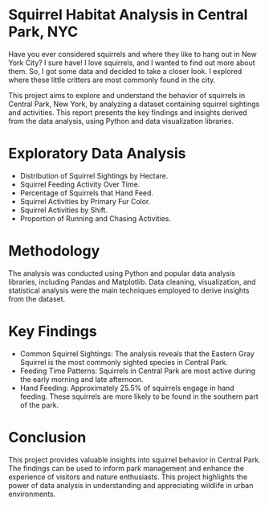 # Squirrel Habitat Analysis in Central Park, NYC

Have you ever considered squirrels and where they like to hang out in New York City? I sure have! I love squirrels, and I wanted to find out more about them. So, I got some data and decided to take a closer look. I explored where these little critters are most commonly found in the city. 

This project aims to explore and understand the behavior of squirrels in Central Park, New York, by analyzing a dataset containing squirrel sightings and activities. This report presents the key findings and insights derived from the data analysis, using Python and data visualization libraries.

# Exploratory Data Analysis 

* Distribution of Squirrel Sightings by Hectare.
* Squirrel Feeding Activity Over Time.
* Percentage of Squirrels that Hand Feed.
* Squirrel Activities by Primary Fur Color.
* Squirrel Activities by Shift.
* Proportion of Running and Chasing Activities.


# Methodology

The analysis was conducted using Python and popular data analysis libraries, including Pandas and Matplotlib. Data cleaning, visualization, and statistical analysis were the main techniques employed to derive insights from the dataset.

# Key Findings

* Common Squirrel Sightings: The analysis reveals that the Eastern Gray Squirrel is the most commonly sighted species in Central Park.
* Feeding Time Patterns: Squirrels in Central Park are most active during the early morning and late afternoon.
* Hand Feeding: Approximately 25.5% of squirrels engage in hand feeding. These squirrels are more likely to be found in the southern part of the park.

# Conclusion

This project provides valuable insights into squirrel behavior in Central Park. The findings can be used to inform park management and enhance the experience of visitors and nature enthusiasts. This project highlights the power of data analysis in understanding and appreciating wildlife in urban environments.


